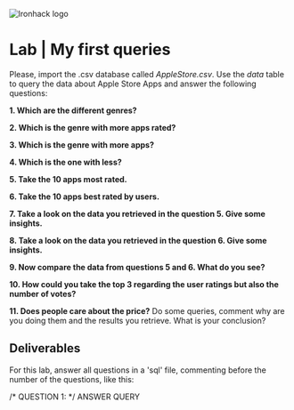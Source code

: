![Ironhack logo](https://i.imgur.com/1QgrNNw.png)

# Lab | My first queries


Please, import the .csv database called *AppleStore.csv*. Use the *data* table to query the data about Apple Store Apps and answer the following questions: 


**1. Which are the different genres?**

**2. Which is the genre with more apps rated?**

**3. Which is the genre with more apps?**

**4. Which is the one with less?**

**5. Take the 10 apps most rated.**

**6. Take the 10 apps best rated by users.**

**7. Take a look on the data you retrieved in the question 5. Give some insights.**

**8. Take a look on the data you retrieved in the question 6. Give some insights.**

**9. Now compare the data from questions 5 and 6. What do you see?**

**10. How could you take the top 3 regarding the user ratings but also the number of votes?**

**11. Does people care about the price?** Do some queries, comment why are you doing them and the results you retrieve. What is your conclusion?


## Deliverables 

For this lab, answer all questions in a 'sql' file, commenting before the number of the questions, like this:

/* QUESTION 1: */
ANSWER QUERY
